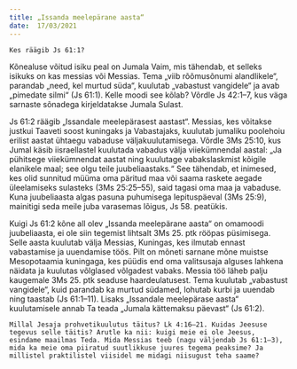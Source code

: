 ```yaml
---
title: „Issanda meelepärane aasta“ 
date:  17/03/2021  
---
```


`Kes räägib Js 61:1?`

Kõnealuse võitud isiku peal on Jumala Vaim, mis tähendab, et selleks isikuks on kas messias või Messias. Tema „viib rõõmusõnumi alandlikele“, parandab „need, kel murtud süda“, kuulutab „vabastust vangidele“ ja avab „pimedate silmi“ (Js 61:1). Kelle moodi see kõlab? Võrdle Js 42:1–7, kus väga sarnaste sõnadega kirjeldatakse Jumala Sulast.

Js 61:2 räägib „Issandale meelepärasest aastast“. Messias, kes võitakse justkui Taaveti soost kuningaks ja Vabastajaks, kuulutab jumaliku poolehoiu erilist aastat ühtaegu vabaduse väljakuulutamisega. Võrdle 3Ms 25:10, kus Jumal käsib iisraellastel kuulutada vabadus välja viiekümnendal aastal: „Ja pühitsege viiekümnendat aastat ning kuulutage vabakslaskmist kõigile elanikele maal; see olgu teile juubeliaastaks.“ See tähendab, et inimesed, kes olid sunnitud müüma oma päritud maa või saama raskete aegade üleelamiseks sulasteks (3Ms 25:25–55), said tagasi oma maa ja vabaduse. Kuna juubeliaasta algas pasuna puhumisega lepituspäeval (3Ms 25:9), mainitigi seda meile juba varasemas lõigus, Js 58. peatükis.

Kuigi Js 61:2 kõne all olev „Issanda meelepärane aasta“ on omamoodi juubeliaasta, ei ole siin tegemist lihtsalt 3Ms 25. ptk rööpas püsimisega. Selle aasta kuulutab välja Messias, Kuningas, kes ilmutab ennast vabastamise ja uuendamise töös. Pilt on mõneti sarnane mõne muistse Mesopotaamia kuningaga, kes püüdis end oma valitsusaja alguses lahkena näidata ja kuulutas võlglased võlgadest vabaks. Messia töö läheb palju kaugemale 3Ms 25. ptk seaduse haardeulatusest. Tema kuulutab „vabastust vangidele“, kuid parandab ka murtud südamed, lohutab kurbi ja uuendab ning taastab (Js 61:1–11). Lisaks „Issandale meelepärase aasta“ kuulutamisele annab Ta teada „Jumala kättemaksu päevast“ (Js 61:2).

`Millal Jesaja prohvetikuulutus täitus? Lk 4:16–21. Kuidas Jeesuse tegevus selle täitis? Arutle ka nii: kuigi meie ei ole Jeesus, esindame maailmas Teda. Mida Messias teeb (nagu väljendab Js 61:1–3), mida ka meie oma piiratud suutlikkuse juures tegema peaksime? Ja millistel praktilistel viisidel me midagi niisugust teha saame?`